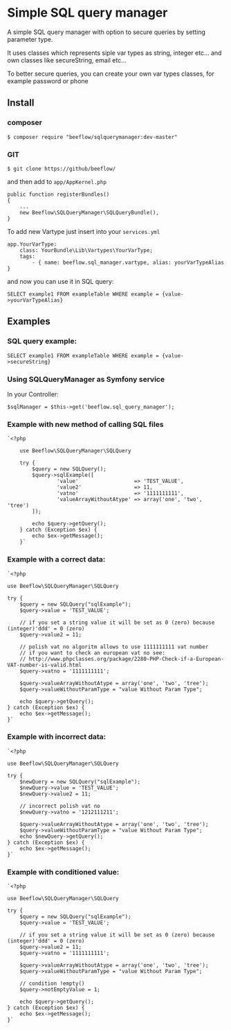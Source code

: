 # Simple SQL query manager

A simple SQL query manager with option to secure queries by setting parameter type. 

It uses classes which represents siple var types as string, integer etc... and own classes 
like secureString, email etc...

To better secure queries, you can create your own var types classes, for example password or phone

## Install

### composer

    $ composer require "beeflow/sqlquerymanager:dev-master"

### GIT
    
    $ git clone https://github/beeflow/

and then add to `app/AppKernel.php`

    public function registerBundles()
    {
        ...
        new Beeflow\SQLQueryManager\SQLQueryBundle(),
    }
    
To add new Vartype just insert into your `services.yml`
    
    app.YourVarType:
        class: YourBundle\Lib\Vartypes\YourVarType;
        tags:
            - { name: beeflow.sql_manager.vartype, alias: yourVarTypeAlias }
            
and now you can use it in SQL query:

    SELECT example1 FROM exampleTable WHERE example = {value->yourVarTypeAlias}

## Examples

### SQL query example:

	SELECT example1 FROM exampleTable WHERE example = {value->secureString}

### Using SQLQueryManager as Symfony service
    
In your Controller:
    
    $sqlManager = $this->get('beeflow.sql_query_manager');

    
### Example with new method of calling SQL files

    `<?php
    
    	use Beeflow\SQLQueryManager\SQLQuery
    
    	try {
    	    $query = new SQLQuery();
            $query->sqlExample([
                    'value'                  => 'TEST_VALUE',
                    'value2'                 => 11,
                    'vatno'                  => '1111111111',
                    'valueArrayWithoutAtype' => array('one', 'two', 'tree')
            ]);
             
            echo $query->getQuery();
    	} catch (Exception $ex) {
            echo $ex->getMessage();
    	}`
    
    
### Example with a correct data:

	`<?php

	use Beeflow\SQLQueryManager\SQLQuery

	try {
	    $query = new SQLQuery("sqlExample");
        $query->value = 'TEST_VALUE';

        // if you set a string value it will be set as 0 (zero) because (integer)'ddd' = 0 (zero)
        $query->value2 = 11;

        // polish vat no algoritm allows to use 1111111111 vat number
        // if you want to check an european vat no see:
        // http://www.phpclasses.org/package/2280-PHP-Check-if-a-European-VAT-number-is-valid.html
        $query->vatno = '1111111111';

        $query->valueArrayWithoutAtype = array('one', 'two', 'tree');
        $query->valueWithoutParamType = "value Without Param Type";

        echo $query->getQuery();
	} catch (Exception $ex) {
        echo $ex->getMessage();
	}`

### Example with incorrect data:

    `<?php

    use Beeflow\SQLQueryManager\SQLQuery

	try {
	    $newQuery = new SQLQuery("sqlExample");
	    $newQuery->value = 'TEST_VALUE';
	    $newQuery->value2 = 11;

	    // incorrect polish vat no
	    $newQuery->vatno = '1212111211';

	    $query->valueArrayWithoutAtype = array('one', 'two', 'tree');
	    $query->valueWithoutParamType = "value Without Param Type";
	    echo $newQuery->getQuery();
	} catch (Exception $ex) {
	    echo $ex->getMessage();
	}`

### Example with conditioned value:

    `<?php

    use Beeflow\SQLQueryManager\SQLQuery

	try {
	    $query = new SQLQuery("sqlExample");
	    $query->value = 'TEST_VALUE';

	    // if you set a string value it will be set as 0 (zero) because (integer)'ddd' = 0 (zero)
	    $query->value2 = 11;
	    $query->vatno = '1111111111';

	    $query->valueArrayWithoutAtype = array('one', 'two', 'tree');
	    $query->valueWithoutParamType = "value Without Param Type";

	    // condition !empty()
	    $query->notEmptyValue = 1;

	    echo $query->getQuery();
	} catch (Exception $ex) {
	    echo $ex->getMessage();
	}`
